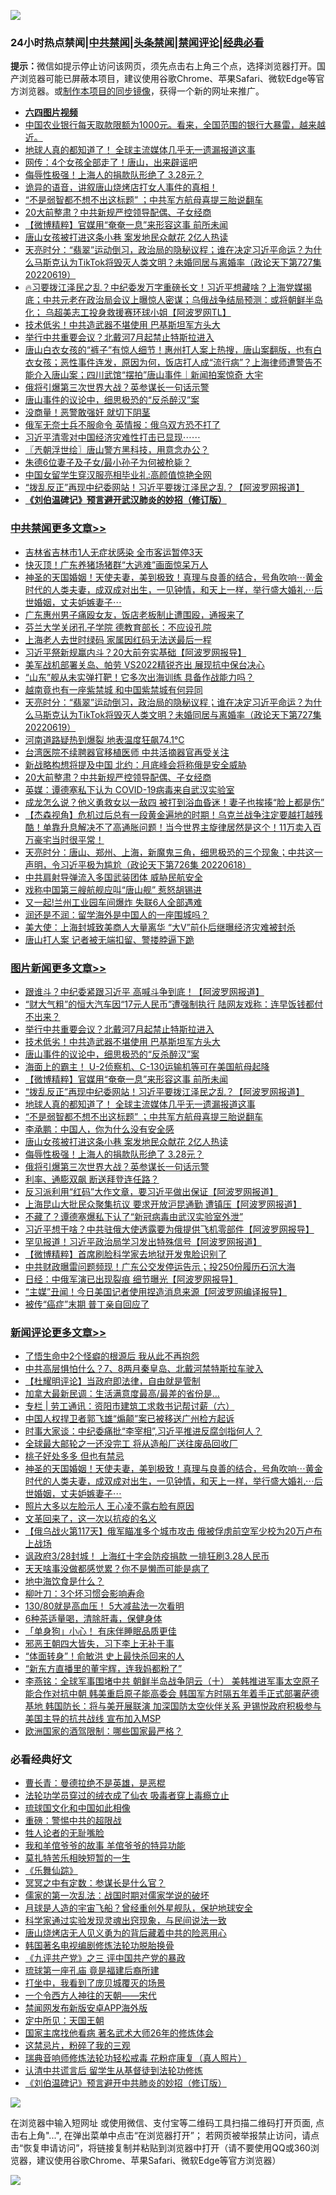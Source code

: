 ![](https://raw.githubusercontent.com/jsvpn/jsproxy/dev/64photo/fqnews-qr.jpg)

<div id="tt">
<h3>24小时热点禁闻|<a href="#%E4%B8%AD%E5%85%B1%E7%A6%81%E9%97%BB%E6%9B%B4%E5%A4%9A%E6%96%87%E7%AB%A0">中共禁闻</a>|<a href="#%E5%9B%BE%E7%89%87%E6%96%B0%E9%97%BB%E6%9B%B4%E5%A4%9A%E6%96%87%E7%AB%A0">头条禁闻</a>|<a href="#%E6%96%B0%E9%97%BB%E8%AF%84%E8%AE%BA%E6%9B%B4%E5%A4%9A%E6%96%87%E7%AB%A0">禁闻评论|<a href="#%E5%BF%85%E7%9C%8B%E7%BB%8F%E5%85%B8%E5%A5%BD%E6%96%87">经典必看</a></h3>
<div><b>提示：</b>微信如提示停止访问该网页，须先点击右上角三个点，选择浏览器打开。国产浏览器可能已屏蔽本项目，建议使用谷歌Chrome、苹果Safari、微软Edge等官方浏览器。或<a href="%E5%88%B6%E4%BD%9Cgit%E7%A6%81%E9%97%BB%E9%95%9C%E5%83%8F.md">制作本项目的同步镜像</a>，获得一个新的网址来推广。</div>
<ul>
<li><b><a href="http://d2.v2rss.gq/64.mp4" target="_blank">六四图片视频</a></b></li>
<li><a href="/bannedvideo/20220620/1747748.md">中国农业银行每天取款限额为1000元。看来，全国范围的银行大暴雷，越来越近。</a></li>
<li><a href="/topimagenews/20220620/1747836.md">地球人真的都知道了！ 全球主流媒体几乎无一遗漏报道这事</a></li>
<li><a href="/cnnews/20220620/1747906.md">网传：4个女孩全部走了！唐山，出来辟谣吧</a></li>
<li><a href="/topimagenews/20220620/1747798.md">侮辱性极强！上海人的捐款队形绝了 3.28元？</a></li>
<li><a href="/bannedvideo/20220620/1747742.md">诡异的语音，讲叙唐山烧烤店打女人事件的真相！</a></li>
<li><a href="/topimagenews/20220620/1747816.md">“不是弱智都不想不出这标题” ；中共军方航母喜提三胎说翻车</a></li>
<li><a href="/cbnews/20220620/1747718.md">20大前整肃？中共新规严控领导配偶、子女经商</a></li>
<li><a href="/topimagenews/20220620/1747860.md">【微博精粹】官媒用“奄奄一息”来形容这事 前所未闻</a></li>
<li><a href="/topimagenews/20220620/1747806.md">唐山女孩被打进这条小巷 案发地民众献花 2亿人热读</a></li>
<li><a href="/cbnews/20220620/1747851.md">天亮时分：“翡翠”运动倒习，政治局的隐秘议程；谁在决定习近平命运？为什么马斯克认为TikTok将毁灭人类文明？未婚同居与离婚率（政论天下第727集 20220619）</a></li>
<li><a href="/bannedvideo/20220620/1747782.md">🔥习要拨江泽民之乱？中纪委发万字重磅长文！习近平想藏啥？上海党媒揭底；中共元老在政治局会议上曝惊人密谋；乌俄战争结局预测：或将朝鲜半岛化； 乌超美志工投身救援赛环球小姐【阿波罗网TL】</a></li>
<li><a href="/topimagenews/20220620/1747960.md">技术低劣！中共造武器不堪使用 巴基斯坦军方头大</a></li>
<li><a href="/topimagenews/20220620/1747975.md">举行中共重要会议？北戴河7月起禁止特斯拉进入</a></li>
<li><a href="/bannedvideo/20220620/1747900.md">唐山白衣女孩的“裤子”有惊人细节！惠州打人案上热搜，唐山案翻版，也有白衣女孩；恶性事件连发，原因为何，饭店打人成“流行病”？上海律师遭警告不能介入唐山案；四川武馆“摆拍”唐山事件｜新闻拍案惊奇 大宇</a></li>
<li><a href="/topimagenews/20220620/1747747.md">俄将引爆第三次世界大战？英参谋长一句话示警</a></li>
<li><a href="/topimagenews/20220620/1747940.md">唐山事件的议论中，细思极恐的“反杀醉汉”案</a></li>
<li><a href="/ccpdope/20220620/1747968.md">没商量！恶警敢强奸 就切下阴茎</a></li>
<li><a href="/cnnews/20220620/1747746.md">俄军无奈士兵不服命令 英情报：俄乌双方恐不打了</a></li>
<li><a href="/bannedvideo/20220620/1747881.md">习近平清零对中国经济灾难性打击已显现⋯⋯</a></li>
<li><a href="/ssgc/20220620/1747776.md">〖兲朝浮世绘〗唐山警方黑科技，用意念办公？</a></li>
<li><a href="/bannedvideo/20220620/1747757.md">朱德6位妻子及子女/最小孙子为何被枪毙？</a></li>
<li><a href="/cnnews/20220620/1747871.md">中国女留学生穿汉服亮相毕业礼:高颜值惊艳全网</a></li>
<li><a href="/topimagenews/20220620/1747852.md">“拨乱反正”再现中纪委网站！习近平要拨江泽民之乱？【阿波罗网报道】</a></li>
<li><b><a href="/comments/20200207/1272816.md" target="_blank">《刘伯温碑记》预言避开武汉肺炎的妙招（修订版）</a></b></li>
</ul>
</div>

<div class="catlist">
<h3><a href="/cbnews/" target="_blank">中共禁闻</a><span><a href="/cbnews/" target="_blank" rel="nofollow">更多文章>></a></span></h3>
<ul>
<li><a href="/cbnews/20220620/1748072.md" target="_blank">吉林省吉林市1人无症状感染 全市客运暂停3天</a></li>
<li><a href="/cbnews/20220620/1748071.md" target="_blank">快灭顶！广东养猪场猪群“大逃难”画面惊呆万人</a></li>
<li><a href="/comments/20220620/1748011.md" target="_blank">神圣的天国婚姻！天使夫妻，美到极致！真理与良善的结合，号角吹响⋯黄金时代的人类夫妻，成双成对出生，一见钟情，和天上一样，举行盛大婚礼⋯后世婚姻，丈夫妒嫉妻子⋯</a></li>
<li><a href="/cbnews/20220620/1747914.md" target="_blank">广东惠州男子痛殴女友，饭店老板制止遭围殴，通报来了</a></li>
<li><a href="/cbnews/20220620/1747903.md" target="_blank">芬兰大学关闭孔子学院 德教育部长：不应设孔院</a></li>
<li><a href="/cbnews/20220620/1747902.md" target="_blank">上海老人去世时绿码 家属因红码无法送最后一程</a></li>
<li><a href="/cbnews/20220620/1747890.md" target="_blank">习近平祭新规赢内斗？20大前夯实基础【阿波罗网报导】</a></li>
<li><a href="/cbnews/20220620/1747889.md" target="_blank">美军战机部署关岛、帕劳 VS2022精锐齐出 展现抗中保台决心</a></li>
<li><a href="/cbnews/20220620/1747887.md" target="_blank">“山东”舰从未实弹打靶！它多次出海训练 具备作战能力吗？</a></li>
<li><a href="/comments/20220620/1747847.md" target="_blank">越南竟也有一座紫禁城 和中国紫禁城有何异同</a></li>
<li><a href="/cbnews/20220620/1747851.md" target="_blank">天亮时分：“翡翠”运动倒习，政治局的隐秘议程；谁在决定习近平命运？为什么马斯克认为TikTok将毁灭人类文明？未婚同居与离婚率（政论天下第727集 20220619）</a></li>
<li><a href="/cbnews/20220620/1747817.md" target="_blank">河南道路疑热到爆裂 地表温度狂飙74.1℃</a></li>
<li><a href="/cbnews/20220620/1747781.md" target="_blank">台湾医院不续聘器官移植医师 中共活摘器官再受关注</a></li>
<li><a href="/cbnews/20220620/1747729.md" target="_blank">新战略构想将提及中国 北约：月底峰会将称俄是安全威胁</a></li>
<li><a href="/cbnews/20220620/1747718.md" target="_blank">20大前整肃？中共新规严控领导配偶、子女经商</a></li>
<li><a href="/cbnews/20220620/1747699.md" target="_blank">英媒：谭德塞私下认为 COVID-19病毒来自武汉实验室</a></li>
<li><a href="/cbnews/20220619/1747680.md" target="_blank">成龙怎么说？他义勇救女以一敌四 被打到浴血昏迷！妻子也挨揍“脸上都是伤”</a></li>
<li><a href="/comments/20220619/1747554.md" target="_blank">【杰森视角】危机过后总有一段黄金遍地的时期！乌克兰战争注定要越打越残酷！单靠升息解决不了高通胀问题！当今世界主旋律居然是这个！11万卖入百万豪宅当时很平常！</a></li>
<li><a href="/cbnews/20220619/1747542.md" target="_blank">天亮时分：唐山、郑州、上海，新魔鬼三角，细思极恐的三个现象；中共这一声明，令习近平极为尴尬（政论天下第726集 20220618）</a></li>
<li><a href="/cbnews/20220619/1747491.md" target="_blank">中共肩射导弹流入多国武装团体 威胁民航安全</a></li>
<li><a href="/cbnews/20220619/1747490.md" target="_blank">戏称中国第三艘航舰应叫“唐山舰” 惹怒胡锡进</a></li>
<li><a href="/cbnews/20220619/1747489.md" target="_blank">又一起!兰州工业园车间爆炸 失联6人全部遇难</a></li>
<li><a href="/cbnews/20220619/1747447.md" target="_blank">润还是不润：留学海外是中国人的一座围城吗？</a></li>
<li><a href="/cbnews/20220619/1747430.md" target="_blank">美大使：上海封城致美商人大量离华 “大V”前仆后继曝经济灾难被封杀</a></li>
<li><a href="/cbnews/20220619/1747429.md" target="_blank">唐山打人案 记者被无端扣留、警搂脖逼下跪</a></li>

</ul>
</div>
<div class="catlist">
<h3><a href="/topimagenews/" target="_blank">图片新闻</a><span><a href="/topimagenews/" target="_blank" rel="nofollow">更多文章>></a></span></h3>
<ul>
<li><a href="/topimagenews/20220620/1748042.md" target="_blank">跟谁斗？中纪委紧跟习近平 高喊斗争到底！【阿波罗网报道】</a></li>
<li><a href="/topimagenews/20220620/1747992.md" target="_blank">“财大气粗”的恒大汽车因“17元人民币”遭强制执行 陆网友戏称：连早饭钱都付不出来？</a></li>
<li><a href="/topimagenews/20220620/1747975.md" target="_blank">举行中共重要会议？北戴河7月起禁止特斯拉进入</a></li>
<li><a href="/topimagenews/20220620/1747960.md" target="_blank">技术低劣！中共造武器不堪使用 巴基斯坦军方头大</a></li>
<li><a href="/topimagenews/20220620/1747940.md" target="_blank">唐山事件的议论中，细思极恐的“反杀醉汉”案</a></li>
<li><a href="/topimagenews/20220620/1747901.md" target="_blank">海面上的霸主！ U-2侦察机、C-130运输机等可在美国航母起降</a></li>
<li><a href="/topimagenews/20220620/1747860.md" target="_blank">【微博精粹】官媒用“奄奄一息”来形容这事 前所未闻</a></li>
<li><a href="/topimagenews/20220620/1747852.md" target="_blank">“拨乱反正”再现中纪委网站！习近平要拨江泽民之乱？【阿波罗网报道】</a></li>
<li><a href="/topimagenews/20220620/1747836.md" target="_blank">地球人真的都知道了！ 全球主流媒体几乎无一遗漏报道这事</a></li>
<li><a href="/topimagenews/20220620/1747816.md" target="_blank">“不是弱智都不想不出这标题” ；中共军方航母喜提三胎说翻车</a></li>
<li><a href="/topimagenews/20220620/1747807.md" target="_blank">李承鹏：中国人，你为什么没有安全感</a></li>
<li><a href="/topimagenews/20220620/1747806.md" target="_blank">唐山女孩被打进这条小巷 案发地民众献花 2亿人热读</a></li>
<li><a href="/topimagenews/20220620/1747798.md" target="_blank">侮辱性极强！上海人的捐款队形绝了 3.28元？</a></li>
<li><a href="/topimagenews/20220620/1747747.md" target="_blank">俄将引爆第三次世界大战？英参谋长一句话示警</a></li>
<li><a href="/topimagenews/20220619/1747693.md" target="_blank">利率、通膨双飙 断送拜登连任路？</a></li>
<li><a href="/topimagenews/20220619/1747679.md" target="_blank">反习派利用“红码”大作文章，要习近平做出保证【阿波罗网报道】</a></li>
<li><a href="/topimagenews/20220619/1747597.md" target="_blank">上海昆山大批民众聚集抗议 要求开放沪昆通勤 遭镇压【阿波罗网报道】</a></li>
<li><a href="/topimagenews/20220619/1747585.md" target="_blank">不藏了？谭德塞爆私下认了“新冠病毒由武汉实验室外泄”</a></li>
<li><a href="/topimagenews/20220619/1747570.md" target="_blank">习近平想干啥？中共驻俄大使透露要为俄提供飞机零部件【阿波罗网报导】</a></li>
<li><a href="/topimagenews/20220619/1747565.md" target="_blank">罕见报道！习近平政治局学习发出特殊信号【阿波罗网报道】</a></li>
<li><a href="/topimagenews/20220619/1747543.md" target="_blank">【微博精粹】首席刷脸科学家去地狱开发鬼脸识别了</a></li>
<li><a href="/topimagenews/20220618/1747335.md" target="_blank">中共财政曝雷问题频现！广东公交发停运告示；投250份履历石沉大海</a></li>
<li><a href="/topimagenews/20220618/1747247.md" target="_blank">日经：中俄军演已出现裂痕 细节曝光【阿波罗网报导】</a></li>
<li><a href="/topimagenews/20220618/1747236.md" target="_blank">“主媒”丑闻！今日美国记者使用捏造消息来源【阿波罗网编译报导】</a></li>
<li><a href="/topimagenews/20220618/1747228.md" target="_blank">被传“癌症”末期 普丁亲自回应了</a></li>

</ul>
</div>
<div class="catlist">
<h3><a href="/comments/" target="_blank">新闻评论</a><span><a href="/comments/" target="_blank" rel="nofollow">更多文章>></a></span></h3>
<ul>
<li><a href="/comments/20220621/1748109.md" target="_blank">了悟生命中2个怪癖的根源后 我从此不再抱怨</a></li>
<li><a href="/comments/20220620/1748091.md" target="_blank">中共高层惧怕什么？7、8两月秦皇岛、北戴河禁特斯拉车驶入</a></li>
<li><a href="/comments/20220620/1748087.md" target="_blank">【杜耀明评论】当政府即法律，自由就是管制</a></li>
<li><a href="/comments/20220620/1748081.md" target="_blank">加拿大最新民调：生活满意度最高/最差的省份是&#8230;</a></li>
<li><a href="/comments/20220620/1748079.md" target="_blank">专栏 | 劳工通讯：资阳市建筑工求救书记帮讨薪（六）</a></li>
<li><a href="/comments/20220620/1748052.md" target="_blank">中国人权捍卫者郭飞雄“煽颠”案已被移送广州检方起诉</a></li>
<li><a href="/comments/20220620/1748038.md" target="_blank">时事大家谈：中纪委痛批“李宰相”,习近平推进反腐剑指何人？</a></li>
<li><a href="/comments/20220620/1748019.md" target="_blank">全球最大邮轮之一还没完工 将从造船厂送往废品回收厂</a></li>
<li><a href="/comments/20220620/1748014.md" target="_blank">桃子好处多多 但也有禁忌</a></li>
<li><a href="/comments/20220620/1748011.md" target="_blank">神圣的天国婚姻！天使夫妻，美到极致！真理与良善的结合，号角吹响⋯黄金时代的人类夫妻，成双成对出生，一见钟情，和天上一样，举行盛大婚礼⋯后世婚姻，丈夫妒嫉妻子⋯</a></li>
<li><a href="/comments/20220620/1748000.md" target="_blank">照片大多以左脸示人 王心凌不露右脸有原因</a></li>
<li><a href="/comments/20220620/1747994.md" target="_blank">文革回来了，这一次以抗疫的名义</a></li>
<li><a href="/comments/20220620/1747979.md" target="_blank">【俄乌战火第117天】俄军瞄准多个城市攻击 俄被俘虏前空军少校为20万卢布上战场</a></li>
<li><a href="/comments/20220620/1747978.md" target="_blank">讽政府3/28封城！ 上海红十字会防疫捐款 一排狂刷3.28人民币</a></li>
<li><a href="/comments/20220620/1747967.md" target="_blank">天天啥事没做都感觉累？你不是懒而可能是病了</a></li>
<li><a href="/comments/20220620/1747966.md" target="_blank">地中海饮食是什么？</a></li>
<li><a href="/comments/20220620/1747965.md" target="_blank">柳叶刀：3个坏习惯会影响寿命</a></li>
<li><a href="/comments/20220620/1747964.md" target="_blank">130/80就是高血压！ 5大减盐法一次看明</a></li>
<li><a href="/comments/20220620/1747963.md" target="_blank">6种茶适量喝，清除肝毒，保健身体</a></li>
<li><a href="/comments/20220620/1747962.md" target="_blank">「单身狗」小心！ 有床伴睡眠品质更佳</a></li>
<li><a href="/comments/20220620/1747955.md" target="_blank">邪恶王朝四大皆失，习下李上无补于事</a></li>
<li><a href="/comments/20220620/1747905.md" target="_blank">“体面转身”！俞敏洪 史上最快杀回来的人</a></li>
<li><a href="/comments/20220620/1747904.md" target="_blank">“新东方直播里的董宇辉，连我妈都粉了”</a></li>
<li><a href="/comments/20220620/1747888.md" target="_blank">李燕铭：全球军事围堵中共 朝鲜半岛战争阴云（十） 美韩推进军事太空原子能合作对抗中朝 韩美重启原子能高委会 韩国军方时隔五年着手正式部署萨德基地 韩国防长：将与美开展联演 加深国防太空伙伴关系 尹锡悦政府积极参与美国主导的抗共战线 宣布加入MSP</a></li>
<li><a href="/comments/20220620/1747865.md" target="_blank">欧洲国家的酒驾限制：哪些国家最严格？</a></li>

</ul>
</div>

<div class="catlist">
<h3>必看经典好文</h3>
<ul>
<li><a href="/comments/20180726/727420.md" target="_blank">曹长青：曼德拉绝不是英雄，是恶棍</a></li>
<li><a href="/comments/20210317/1506773.md" target="_blank">法轮功学员穿过的绒衣成了仙衣 吸毒者穿上毒瘾立止</a></li>
<li><a href="/bannedvideo/20220411/1717515.md" target="_blank">琉球国文化和中国如此相像</a></li>
<li><a href="/comments/20200717/1362287.md" target="_blank">重磅：警惕中共的超限战</a></li>
<li><a href="/comments/20200606/783250.md" target="_blank">牲人论者的无耻嘴脸</a></li>
<li><a href="/tculture/20200917/1398046.md" target="_blank">我和羊倌爷爷的故事 羊倌爷爷的特异功能</a></li>
<li><a href="/tculture/20211006/1633976.md" target="_blank">莫扎特苦乐相映短暂的一生</a></li>
<li><a href="/comments/20200527/783191.md" target="_blank">《乐舞仙踪》</a></li>
<li><a href="/tculture/20200812/1378929.md" target="_blank">冥冥之中有定数：参谋长是什么官？</a></li>
<li><a href="/comments/20191110/1037275.md" target="_blank">儒家的第一次乱法：战国时期对儒家学说的破坏</a></li>
<li><a href="/comments/20200712/1359456.md" target="_blank">月球是人造的宇宙飞船？曾经重创外星舰队，保护地球安全</a></li>
<li><a href="/comments/20200921/1400587.md" target="_blank">科学家通过实验发现灵魂出窍现象，与民间说法一致</a></li>
<li><a href="/cbnews/20220615/1745823.md" target="_blank">唐山烧烤店无人见义勇为的背后藏着中共的险恶用心</a></li>
<li><a href="/comments/20210805/1600200.md" target="_blank">韩国著名电视编剧修炼法轮功脱胎换骨</a></li>
<li><a href="/bookonline/20131116/201054.md" target="_blank">《九评共产党》之三 评中国共产党的暴政</a></li>
<li><a href="/bannedvideo/20220418/1720873.md" target="_blank">琉球第一座孔庙 竟是福建后裔所建</a></li>
<li><a href="/comments/20201015/1414242.md" target="_blank">打坐中，我看到了庞贝城覆灭的场景</a></li>
<li><a href="/lifebaike/20211124/1656686.md" target="_blank">一个令西方人神往的天朝——宋代</a></li>
<li><a href="/comments/20200627/783266.md" target="_blank">禁闻网发布新版安卓APP海外版</a></li>
<li><a href="/tculture/xiulian/20151111/470021.md" target="_blank">定中所见：天国王朝</a></li>
<li><a href="/cbnews/20220514/1732764.md" target="_blank">国家主席找他看病 著名武术大师26年的修炼体会</a></li>
<li><a href="/yule/20210123/1473216.md" target="_blank">这禁忌片，粉碎了我的三观</a></li>
<li><a href="/comments/20210907/1620306.md" target="_blank">瑞典音响师修炼法轮功轻松戒毒 花粉症康复（真人照片）</a></li>
<li><a href="/cbnews/20210723/1592176.md" target="_blank">认清中共谎言后 留学生从基督徒到法轮功修炼</a></li>
<li><a href="/comments/20200207/1272816.md" target="_blank">《刘伯温碑记》预言避开中共肺炎的妙招（修订版）</a></li>

</ul>
</div>

![](https://raw.githubusercontent.com/jsvpn/jsproxy/dev/64photo/fqnews-qr.jpg)

在浏览器中输入短网址 或使用微信、支付宝等二维码工具扫描二维码打开页面, 点击右上角"...", 在弹出菜单中点击“在浏览器打开”； 若网页被举报禁止访问，请点击“恢复申请访问”，将链接复制并粘贴到浏览器中打开（请不要使用QQ或360浏览器，建议使用谷歌Chrome、苹果Safari、微软Edge等官方浏览器）

![](https://raw.githubusercontent.com/jsvpn/jsproxy/dev/64photo/wx.jpg)